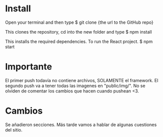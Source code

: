 # Install

Open your terminal and then type
$ git clone {the url to the GitHub repo}

This clones the repository, cd into the new folder and type
$ npm install

This installs the required dependencies. To run the React project.
$ npm start

# Importante

El primer push todavía no contiene archivos, SOLAMENTE el framework. El segundo push va a tener todas las imagenes en "public/img/".
No se olviden de comentar los cambios que hacen cuando pushean <3.

# Cambios

Se añadieron secciones. Más tarde vamos a hablar de algunas cuestiones del sitio.
